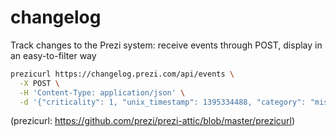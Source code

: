 changelog
=========

Track changes to the Prezi system: receive events through POST, display in an easy-to-filter way

```sh
prezicurl https://changelog.prezi.com/api/events \
  -X POST \
  -H 'Content-Type: application/json' \
  -d '{"criticality": 1, "unix_timestamp": 1395334488, "category": "misc", "description": "cli test"}'
```

(prezicurl: https://github.com/prezi/prezi-attic/blob/master/prezicurl)
